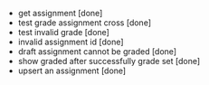 - get assignment [done]
- test grade assignment cross [done]
- test invalid grade [done]
- invalid assignment id [done]
- draft assignment cannot be graded [done]
- show graded after successfully grade set [done]
- upsert an assignment [done]